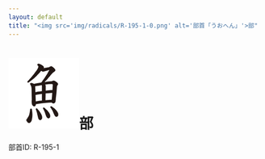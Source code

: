 ```yaml
---
layout: default
title: "<img src='img/radicals/R-195-1-0.png' alt='部首「うおへん」'>部"  # glyphをタイトルに使用
---
```


# <img src='img/radicals/R-195-1-0.png' alt='部首「うおへん」'>部
部首ID: R-195-1
